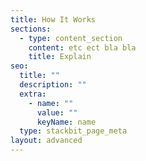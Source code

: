 ```yaml
---
title: How It Works
sections:
  - type: content_section
    content: etc ect bla bla
    title: Explain
seo:
  title: ""
  description: ""
  extra:
    - name: ""
      value: ""
      keyName: name
  type: stackbit_page_meta
layout: advanced
---
```

